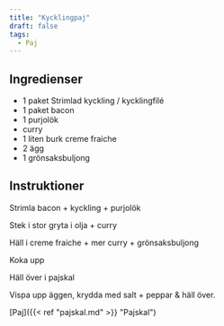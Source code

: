 ```yaml
---
title: "Kycklingpaj"
draft: false
tags:
  - Paj
---
```


## Ingredienser
- 1 paket Strimlad kyckling / kycklingfilé
- 1 paket bacon
- 1 purjolök
- curry
- 1 liten burk creme fraiche
- 2 ägg
- 1 grönsaksbuljong

## Instruktioner
Strimla bacon + kyckling + purjolök

Stek i stor gryta i olja + curry

Häll i creme fraiche + mer curry + grönsaksbuljong

Koka upp

Häll över i pajskal

Vispa upp äggen, krydda med salt + peppar & häll över.

[Paj]({{< ref "pajskal.md" >}} "Pajskal")


